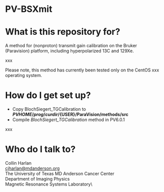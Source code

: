 # PV-BSXmit

# What is this repository for?
A method for (nonproton) transmit gain calibration on the Bruker (Paravision) platform, including hyperpolarized 13C and 129Xe. 

xxx

Please note, this method has currently been tested only on the CentOS xxx operating system.

# How do I get set up?
* Copy BlochSiegert_TGCalibration to **${PVHOME}/prog/curdir/${USER}/ParaVision/methods/src**
* Compile *BlochSiegert_TGCalibration* method in PV6.0.1

xxx

# Who do I talk to?
Collin Harlan\
cjharlan@mdanderson.org\
The University of Texas MD Anderson Cancer Center\
Department of Imaging Physics\
Magnetic Resonance Systems Laboratory\
